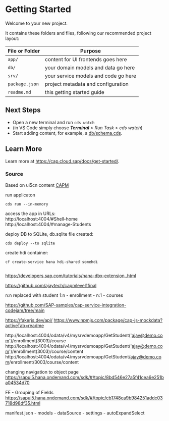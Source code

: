 # Getting Started

Welcome to your new project.

It contains these folders and files, following our recommended project layout:

File or Folder | Purpose
---------|----------
`app/` | content for UI frontends goes here
`db/` | your domain models and data go here
`srv/` | your service models and code go here
`package.json` | project metadata and configuration
`readme.md` | this getting started guide


## Next Steps

- Open a new terminal and run `cds watch`
- (in VS Code simply choose _**Terminal** > Run Task > cds watch_)
- Start adding content, for example, a [db/schema.cds](db/schema.cds).


## Learn More

Learn more at https://cap.cloud.sap/docs/get-started/.

### Source
Based on ui5cn content [CAPM](https://www.lab.ui5cn.com/docs/creating-custom-ui5-app)  




run applicaton
```
cds run --in-memory
```

access the app in URLs:  
http://localhost:4004/#Shell-home  
http://localhost:4004/#manage-Students

deploy DB to SQLite, db.sqlite file created:  
```
cds deploy --to sqlite
```

create hdi container:  
```
cf create-service hana hdi-shared somehdi
```

```

```

https://developers.sap.com/tutorials/hana-dbx-extension..html


https://github.com/ajaytech/capmlevel1final

n:n replaced with student 1:n - enrollment - n:1 - courses

https://github.com/SAP-samples/cap-service-integration-codejam/tree/main

https://fakerjs.dev/api/
https://www.npmjs.com/package/cap-js-mockdata?activeTab=readme

http://localhost:4004/odata/v4/mysrvdemoapp/GetStudent('ajay@demo.com')/enrollment(3003)/course
http://localhost:4004/odata/v4/mysrvdemoapp/GetStudent('ajay@demo.com')/enrollment(3003)/course/content
http://localhost:4004/odata/v4/mysrvdemoapp/GetStudent/ajay@demo.com/enrollment/3003/course/content

changing navigation to object page
https://sapui5.hana.ondemand.com/sdk/#/topic/8bd546e27a5f41cea6e251ba04534d70


FE - Grouping of Fields
https://sapui5.hana.ondemand.com/sdk/#/topic/cb1748ea9b984251addc03718d98df35.html

manifest.json - models - dataSource - settings - autoExpandSelect
